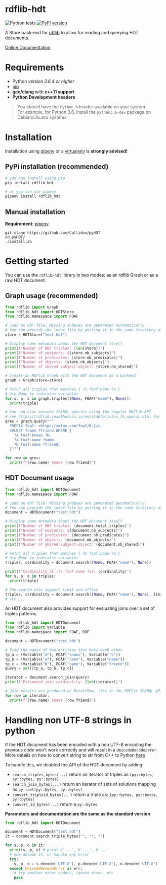 # rdflib-hdt

![Python tests](https://github.com/RDFLib/rdflib-hdt/workflows/Python%20tests/badge.svg) [![PyPI version](https://badge.fury.io/py/hdt.svg)](https://badge.fury.io/py/hdt)

A Store back-end for [rdflib](https://github.com/RDFLib) to allow for reading and querying HDT documents.

[Online Documentation](https://rdflib.dev/rdflib-hdt/)

# Requirements

* Python *version 3.6.4 or higher*
* [pip](https://pip.pypa.io/en/stable/)
* **gcc/clang** with **c++11 support**
* **Python Development headers**
> You should have the `Python.h` header available on your system.   
> For example, for Python 3.6, install the `python3.6-dev` package on Debian/Ubuntu systems.

# Installation

Installation using [pipenv](https://github.com/pypa/pipenv) or a [virtualenv](https://virtualenv.pypa.io/en/stable/) is **strongly advised!**

## PyPi installation (recommended)

```bash
# you can install using pip
pip install rdflib_hdt

# or you can use pipenv
pipenv install rdflib_hdt
```

## Manual installation

**Requirement:** [pipenv](https://github.com/pypa/pipenv) 

```
git clone https://github.com/Callidon/pyHDT
cd pyHDT/
./install.sh
```

# Getting started

You can use the `rdflib-hdt` library in two modes: as an rdflib Graph or as a raw HDT document.

## Graph usage (recommended)

```python
from rdflib import Graph
from rdflib_hdt import HDTStore
from rdflib.namespace import FOAF

# Load an HDT file. Missing indexes are generated automatically
# You can provide the index file by putting it in the same directory as the HDT file.
store = HDTStore("test.hdt")

# Display some metadata about the HDT document itself
print(f"Number of RDF triples: {len(store)}")
print(f"Number of subjects: ${store.nb_subjects}")
print(f"Number of predicates: {store.nb_predicates}")
print(f"Number of objects: {store.nb_objects}")
print(f"Number of shared subject-object: {store.nb_shared}")

# Create an RDFlib Graph with the HDT document as a backend
graph = Graph(store=store)

# Fetch all triples that matches { ?s foaf:name ?o }
# Use None to indicates variables
for s, p, o in graph.triples((None, FOAF("name"), None)):
  print(triple)

# You can also execute SPARQL queries using the regular RDFlib API
# see https://rdflib.readthedocs.io/en/stable/intro_to_sparql.html for more details
qres = graph.query("""
  PREFIX foaf: <http://xmlns.com/foaf/0.1/>
  SELECT ?name ?friend WHERE {
    ?a foaf:knows ?b.
    ?a foaf:name ?name.
    ?b foaf:name ?friend.
  }""")

for row in qres:
  print(f"{row.name} knows {row.friend}")
```

## HDT Document usage

```python
from rdflib_hdt import HDTDocument
from rdflib.namespace import FOAF

# Load an HDT file. Missing indexes are generated automatically.
# You can provide the index file by putting it in the same directory as the HDT file.
document = HDTDocument("test.hdt")

# Display some metadata about the HDT document itself
print(f"Number of RDF triples: {document.total_triples}")
print(f"Number of subjects: ${document.nb_subjects}")
print(f"Number of predicates: {document.nb_predicates}")
print(f"Number of objects: {document.nb_objects}")
print(f"Number of shared subject-object: {document.nb_shared}")

# Fetch all triples that matches { ?s foaf:name ?o }
# Use None to indicates variables
triples, cardinality = document.search((None, FOAF("name"), None))

print(f"Cardinality of (?s foaf:name ?o): {cardinality}")
for s, p, o in triples:
  print(triple)

# The search also support limit and offset
triples, cardinality = document.search((None, FOAF("name"), None), limit=10, offset=100)
# etc ...
```

An HDT document also provides support for evaluating joins over a set of triples patterns.

```python
from rdflib_hdt import HDTDocument
from rdflib import Variable
from rdflib.namespace import FOAF, RDF

document = HDTDocument("test.hdt")

# find the names of two entities that know each other
tp_a = (Variable("a"), FOAF("knows"), Variable("b"))
tp_b = (Variable("a"), FOAF("name"), Variable("name"))
tp_c = (Variable("b"), FOAF("name"), Variable("friend"))
query = set([tp_a, tp_b, tp_c])

iterator = document.search_join(query)
print(f"Estimated join cardinality: {len(iterator)}")

# Join results are produced as ResultRow, like in the RDFlib SPARQL API
for row in iterator:
  print(f"{row.name} knows {row.friend}")
```

# Handling non UTF-8 strings in python

If the HDT document has been encoded with a non UTF-8 encoding the previous code won't work correctly and will result in a `UnicodeDecodeError`.
More details on how to convert string to str from C++ to Python [here](https://pybind11.readthedocs.io/en/stable/advanced/cast/strings.html)

To handle this, we doubled the API of the HDT document by adding:
- `search_triples_bytes(...)` return an iterator of triples as `(py::bytes, py::bytes, py::bytes)`
- `search_join_bytes(...)` return an iterator of sets of solutions mapping as `py::set(py::bytes, py::bytes)`
- `convert_tripleid_bytes(...)` return a triple as: `(py::bytes, py::bytes, py::bytes)`
- `convert_id_bytes(...)` return a `py::bytes`

**Parameters and documentation are the same as the standard version**

```python
from rdflib_hdt import HDTDocument

document = HDTDocument("test.hdt")
it = document.search_triple_bytes("", "", "")

for s, p, o in it:
  print(s, p, o) # print b'...', b'...', b'...'
  # now decode it, or handle any error
  try:
    s, p, o = s.decode('UTF-8'), p.decode('UTF-8'), o.decode('UTF-8')
  except UnicodeDecodeError as err:
    # try another other codecs, ignore error, etc
    pass
```
